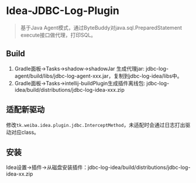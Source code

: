 # Idea-JDBC-Log-Plugin
> 基于Java Agent模式，通过ByteBuddy对java.sql.PreparedStatement execute接口做代理，打印SQL。

## Build
1. Gradle面板->Tasks->shadow->shadowJar 生成代理jar: jdbc-log-agent/build/libs/jdbc-log-agent-xxx.jar，复制到jdbc-log-idea/libs中。
2. Gradle面板->Tasks->intellij-buildPlugin生成插件离线包: jdbc-log-idea/build/distributions/jdbc-log-idea-xxx.zip

## 适配新驱动
修改`tk.weiba.idea.plugin.jdbc.InterceptMethod`，未适配时会通过日志打出驱动对应class。

## 安装
Idea设置->插件->从磁盘安装插件：jdbc-log-idea/build/distributions/jdbc-log-idea-xx.zip